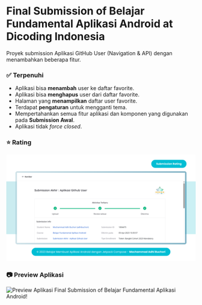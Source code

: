 # Final Submission of Belajar Fundamental Aplikasi Android at Dicoding Indonesia

Proyek submission Aplikasi GitHub User (Navigation & API) dengan menambahkan beberapa fitur.

### ✅ Terpenuhi  
- Aplikasi bisa **menambah** user ke daftar favorite.
- Aplikasi bisa **menghapus** user dari daftar favorite.
- Halaman yang **menampilkan** daftar user favorite.
- Terdapat **pengaturan** untuk mengganti tema.
- Mempertahankan semua fitur aplikasi dan komponen yang digunakan pada **Submission Awal**.
- Aplikasi tidak _force closed_.

### ⭐ Rating  
![Rating Final Submission of Belajar Fundamental Aplikasi Android!](/FinalSubmission-BFAA-Rating.png "Rating")

### 📷 Preview Aplikasi
![Preview Aplikasi Final Submission of Belajar Fundamental Aplikasi Android!](/PreviewAplikasi-BFAA.png "Preview Aplikasi")
